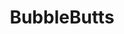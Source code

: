 ---
title: BubbleButts
crosslinks:
- livven
- FemBoys
- ThatPerfectAss
- latinas
- HighHeels
- weightroom
- CandyCovered
- ZahraElise
- tightdresses
- onherstomach
- KelsiMonroe
- TightShorts
- SexyThickWomen
- GirlsinWrupPants
- nsfw
- ass
---